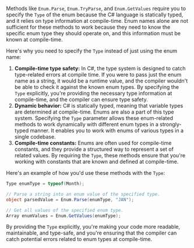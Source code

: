 Methods like `Enum.Parse`, `Enum.TryParse`, and `Enum.GetValues` require you to specify the `Type` of the enum because the C# language is statically typed, and it relies on type information at compile-time. Enum names alone are not sufficient for these methods to work because they need to know the specific enum type they should operate on, and this information must be known at compile-time.

Here's why you need to specify the `Type` instead of just using the enum name:

1. **Compile-time type safety:** In C#, the type system is designed to catch type-related errors at compile time. If you were to pass just the enum name as a string, it would be a runtime value, and the compiler wouldn't be able to check it against the known enum types. By specifying the `Type` explicitly, you're providing the necessary type information at compile-time, and the compiler can ensure type safety.
2. **Dynamic behavior:** C# is statically typed, meaning that variable types are determined at compile-time. Enums are also a part of this type system. Specifying the `Type` parameter allows these enum-related methods to work dynamically with different enum types in a strongly-typed manner. It enables you to work with enums of various types in a single codebase.
3. **Compile-time constants:** Enums are often used for compile-time constants, and they provide a structured way to represent a set of related values. By requiring the `Type`, these methods ensure that you're working with constants that are known and defined at compile-time.

Here's an example of how you'd use these methods with the `Type`:

```C#
Type enumType = typeof(Month);

// Parse a string into an enum value of the specified type.
object parsedValue = Enum.Parse(enumType, "JAN");

// Get all values of the specified enum type.
Array enumValues = Enum.GetValues(enumType);
```

By providing the `Type` explicitly, you're making your code more readable, maintainable, and type-safe, and you're ensuring that the compiler can catch potential errors related to enum types at compile-time.